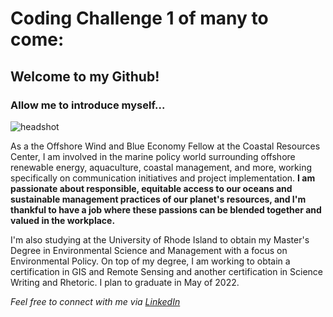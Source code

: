 # Coding Challenge 1 of many to come:

## Welcome to my Github!

### Allow me to introduce myself...

![headshot](https://user-images.githubusercontent.com/98616358/152384622-04522e5f-1877-4cde-acae-fb65cd8babe9.jpeg)

As a the Offshore Wind and Blue Economy Fellow at the Coastal Resources Center, I am involved in the marine policy world surrounding offshore renewable energy, aquaculture, coastal management, and more, working specifically on communication initiatives and project implementation. **I am passionate about responsible, equitable access to our oceans and sustainable management practices of our planet's resources, and I'm thankful to have a job where these passions can be blended together and valued in the workplace.**

I'm also studying at the University of Rhode Island to obtain my Master's Degree in Environmental Science and Management with a focus on Environmental Policy. On top of my degree, I am working to obtain a certification in GIS and Remote Sensing and another certification in Science Writing and Rhetoric. I plan to graduate in May of 2022.

*Feel free to connect with me via [LinkedIn](https://www.linkedin.com/in/abbey-greene-148479111/)*
